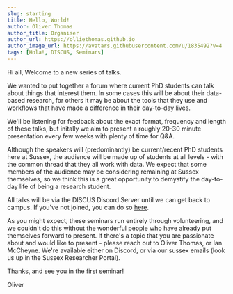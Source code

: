 ```yaml
---
slug: starting
title: Hello, World!
author: Oliver Thomas
author_title: Organiser
author_url: https://olliethomas.github.io
author_image_url: https://avatars.githubusercontent.com/u/1835492?v=4
tags: [Hola!, DISCUS, Seminars]
---
```


Hi all, Welcome to a new series of talks.

<!--truncate-->

We wanted to put together a forum where current PhD students can talk about things that interest them.
In some cases this will be about their data-based research, for others it may be about the tools that they use and workflows that have made a difference in their day-to-day lives.

We'll be listening for feedback about the exact format, frequency and length of these talks, but initally we aim to present a roughly 20-30 minute presentation every few weeks with plenty of time for Q&A.

Although the speakers will (predominantly) be current/recent PhD students here at Sussex, the audience will be made up of students at all levels - with the common thread that they all work with data.
We expect that some members of the audience may be considering remaining at Sussex themselves, so we think this is a great opportunity to demystify the day-to-day life of being a research student.

All talks will be via the DISCUS Discord Server until we can get back to campus. 
If you've not joined, you can do so [here](https://discord.gg/fYfDgHvRxb).

As you might expect, these seminars run entirely through volunteering, and we couldn't do this without the wonderful people who have already put themselves forward to present.
If there's a topic that you are passionate about and would like to present - please reach out to Oliver Thomas, or Ian McCheyne.
We're available either on Discord, or via our sussex emails (look us up in the Sussex Researcher Portal).

Thanks, and see you in the first seminar!

Oliver
